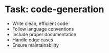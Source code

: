 <!-- ---
!-- title: 2024-12-27 23:36:25
!-- author: Yusuke Watanabe
!-- date: /home/ywatanabe/.emacs.d/lisp/llemacs/workspace/resources/prompt-templates/components/02_tasks/code-generation.md
!-- --- -->

# Task: code-generation
* Write clean, efficient code
* Follow language conventions
* Include proper documentation
* Handle edge cases
* Ensure maintainability